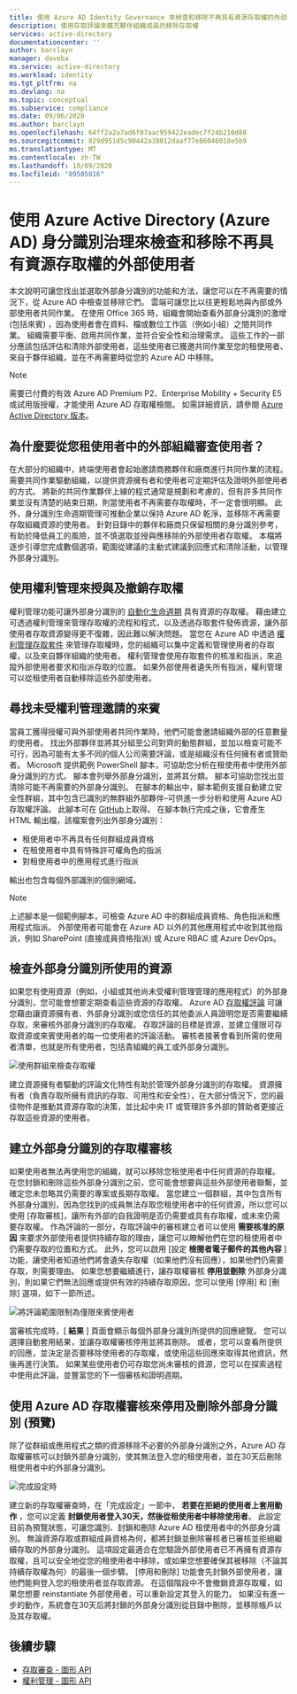 ```yaml
---
title: 使用 Azure AD Identity Governance 來檢查和移除不再具有資源存取權的外部使用者
description: 使用存取評論來擴充夥伴組織成員的移除存取權
services: active-directory
documentationcenter: ''
author: barclayn
manager: daveba
ms.service: active-directory
ms.workload: identity
ms.tgt_pltfrm: na
ms.devlang: na
ms.topic: conceptual
ms.subservice: compliance
ms.date: 09/06/2020
ms.author: barclayn
ms.openlocfilehash: 64ff2a2a7ad6f07aac959422eadec7f24b210d88
ms.sourcegitcommit: 829d951d5c90442a38012daaf77e86046018e5b9
ms.translationtype: MT
ms.contentlocale: zh-TW
ms.lasthandoff: 10/09/2020
ms.locfileid: "89505816"
---
```

# <a name="use-azure-active-directory-azure-ad-identity-governance-to-review-and-remove-external-users-who-no-longer-have-resource-access"></a>使用 Azure Active Directory (Azure AD) 身分識別治理來檢查和移除不再具有資源存取權的外部使用者

本文說明可讓您找出並選取外部身分識別的功能和方法，讓您可以在不再需要的情況下，從 Azure AD 中檢查並移除它們。 雲端可讓您比以往更輕鬆地與內部或外部使用者共同作業。 在使用 Office 365 時，組織會開始查看外部身分識別的激增 (包括來賓) ，因為使用者會在資料、檔或數位工作區（例如小組）之間共同作業。 組織需要平衡、啟用共同作業，並符合安全性和治理需求。 這些工作的一部分應該包括評估和清除外部使用者，這些使用者已獲邀共同作業至您的租使用者、來自于夥伴組織，並在不再需要時從您的 Azure AD 中移除。

>[!NOTE]
>需要已付費的有效 Azure AD Premium P2、Enterprise Mobility + Security E5 或試用版授權，才能使用 Azure AD 存取權檢閱。 如需詳細資訊，請參閱 [Azure Active Directory 版本](../fundamentals/active-directory-whatis.md)。

## <a name="why-review-users-from-external-organizations-in-your-tenant"></a>為什麼要從您租使用者中的外部組織審查使用者？

在大部分的組織中，終端使用者會起始邀請商務夥伴和廠商進行共同作業的流程。 需要共同作業驅動組織，以提供資源擁有者和使用者可定期評估及證明外部使用者的方式。 將新的共同作業夥伴上線的程式通常是規劃和考慮的，但有許多共同作業並沒有清楚的結束日期，則當使用者不再需要存取權時，不一定會很明顯。 此外，身分識別生命週期管理可推動企業以保持 Azure AD 乾淨，並移除不再需要存取組織資源的使用者。 針對目錄中的夥伴和廠商只保留相關的身分識別參考，有助於降低員工的風險，並不慎選取並授與應移除的外部使用者存取權。 本檔將逐步引導您完成數個選項，範圍從建議的主動式建議到回應式和清除活動，以管理外部身分識別。

## <a name="use-entitlement-management-to-grant-and-revoke-access"></a>使用權利管理來授與及撤銷存取權

權利管理功能可讓外部身分識別的 [自動化生命週期](entitlement-management-external-users.md#manage-the-lifecycle-of-external-users) 具有資源的存取權。 藉由建立可透過權利管理來管理存取權的流程和程式，以及透過存取套件發佈資源，讓外部使用者存取資源變得更不復雜，因此難以解決問題。 當您在 Azure AD 中透過 [權利管理存取套件](entitlement-management-overview.md) 來管理存取權時，您的組織可以集中定義和管理使用者的存取權，以及來自夥伴組織的使用者。 權利管理會使用存取套件的核准和指派，來追蹤外部使用者要求和指派存取的位置。 如果外部使用者遺失所有指派，權利管理可以從租使用者自動移除這些外部使用者。 

## <a name="find-guests-not-invited-through-entitlement-management"></a>尋找未受權利管理邀請的來賓

當員工獲得授權可與外部使用者共同作業時，他們可能會邀請組織外部的任意數量的使用者。 找出外部夥伴並將其分組至公司對齊的動態群組，並加以檢查可能不可行，因為可能有太多不同的個人公司需要評論，或是組織沒有任何擁有者或贊助者。 Microsoft 提供範例 PowerShell 腳本，可協助您分析在租使用者中使用外部身分識別的方式。 腳本會列舉外部身分識別，並將其分類。 腳本可協助您找出並清除可能不再需要的外部身分識別。 在腳本的輸出中，腳本範例支援自動建立安全性群組，其中包含已識別的無群組外部夥伴–可供進一步分析和使用 Azure AD 存取權評論。
此腳本可在 [GitHub](https://github.com/microsoft/access-reviews-samples/tree/master/ExternalIdentityUse)上取得。 在腳本執行完成之後，它會產生 HTML 輸出檔，該檔案會列出外部身分識別：

- 租使用者中不再具有任何群組成員資格
- 在租使用者中具有特殊許可權角色的指派
- 對租使用者中的應用程式進行指派

輸出也包含每個外部識別的個別網域。 

>[!NOTE]
>上述腳本是一個範例腳本，可檢查 Azure AD 中的群組成員資格、角色指派和應用程式指派。 外部使用者可能會在 Azure AD 以外的其他應用程式中收到其他指派，例如 SharePoint (直接成員資格指派) 或 Azure RBAC 或 Azure DevOps。

## <a name="review-resources-used-by-external-identities"></a>檢查外部身分識別所使用的資源

如果您有使用資源（例如，小組或其他尚未受權利管理管理的應用程式）的外部身分識別，您可能會想要定期查看這些資源的存取權。 Azure AD [存取權評論](create-access-review.md) 可讓您藉由讓資源擁有者、外部身分識別或您信任的其他委派人員證明您是否需要繼續存取，來審核外部身分識別的存取權。 存取評論的目標是資源，並建立僅限可存取資源或來賓使用者的每一位使用者的評論活動。 審核者接著會看到所需的使用者清單，也就是所有使用者，包括貴組織的員工或外部身分識別。

![使用群組來檢查存取權](media/access-reviews-external-users/group-members.png)

建立資源擁有者驅動的評論文化特性有助於管理外部身分識別的存取權。 資源擁有者（負責存取所擁有資訊的存取、可用性和安全性），在大部分情況下，您的最佳物件是推動其資源存取的決策，並比起中央 IT 或管理許多外部的贊助者更接近存取這些資源的使用者。

## <a name="create-access-reviews-for-external-identities"></a>建立外部身分識別的存取權審核

如果使用者無法再使用您的組織，就可以移除您租使用者中任何資源的存取權。 在您封鎖和刪除這些外部身分識別之前，您可能會想要與這些外部使用者聯繫，並確定您未忽略其仍需要的專案或長期存取權。 當您建立一個群組，其中包含所有外部身分識別，因為您找到的成員無法存取您租使用者中的任何資源，所以您可以使用 [存取審核]，讓所有外部的自我證明是否仍需要或具有存取權，或未來仍需要存取權。 作為評論的一部分，存取評論中的審核建立者可以使用 **需要核准的原因** 來要求外部使用者提供持續存取的理由，讓您可以瞭解他們在您的租使用者中仍需要存取的位置和方式。 此外，您可以啟用 [設定 **檢閱者電子郵件的其他內容** ] 功能，讓使用者知道他們將會遺失存取權（如果他們沒有回應），如果他們仍需要存取，則需要理由。 如果您想要繼續進行，讓存取權審核 **停用並刪除** 外部身分識別，則如果它們無法回應或提供有效的持續存取原因，您可以使用 [停用] 和 [刪除] 選項，如下一節所述。

![將評論範圍限制為僅限來賓使用者](media/access-reviews-external-users/guest-users-only.png)

當審核完成時，[ **結果** ] 頁面會顯示每個外部身分識別所提供的回應總覽。 您可以選擇自動套用結果，並讓存取權審核停用並將其刪除。 或者，您可以查看所提供的回應，並決定是否要移除使用者的存取權，或使用這些回應來取得其他資訊，然後再進行決策。 如果某些使用者仍可存取您尚未審核的資源，您可以在探索過程中使用此評論，並豐富您的下一個審核和證明週期。

## <a name="disable-and-delete-external-identities-with-azure-ad-access-reviews-preview"></a>使用 Azure AD 存取權審核來停用及刪除外部身分識別 (預覽) 

除了從群組或應用程式之類的資源移除不必要的外部身分識別之外，Azure AD 存取權審核可以封鎖外部身分識別，使其無法登入您的租使用者，並在30天后刪除租使用者中的外部身分識別。

![完成設定時](media/access-reviews-external-users/upon-completion-settings.png)

建立新的存取權審查時，在「完成設定」一節中， **若要在拒絕的使用者上套用動作** ，您可以定義 **封鎖使用者登入30天，然後從租使用者中移除使用者**。
此設定目前為預覽狀態，可讓您識別、封鎖和刪除 Azure AD 租使用者中的外部身分識別。 無論資源存取或群組成員資格為何，都將封鎖並刪除審核者已審核並拒絕繼續存取的外部身分識別。 這項設定最適合在您驗證外部使用者已不再擁有資源存取權，且可以安全地從您的租使用者中移除，或如果您想要確保其被移除（不論其持續存取權為何）的最後一個步驟。 [停用和刪除] 功能會先封鎖外部使用者，讓他們能夠登入您的租使用者並存取資源。 在這個階段中不會撤銷資源存取權，如果您想要 reinstantiate 外部使用者，可以重新設定其登入的能力。 如果沒有進一步的動作，系統會在30天后將封鎖的外部身分識別從目錄中刪除，並移除帳戶以及其存取權。

## <a name="next-steps"></a>後續步驟

- [存取審查 - 圖形 API](/graph/api/resources/accessreviews-root?view=graph-rest-beta)
- [權利管理 - 圖形 API](/graph/api/resources/entitlementmanagement-root?view=graph-rest-beta)